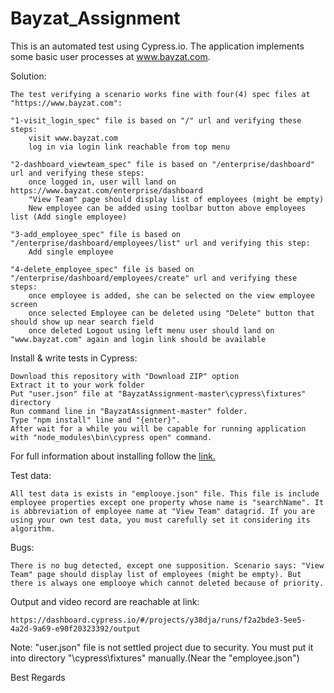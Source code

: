 # Bayzat_Assignment #

This is an automated test using Cypress.io. The application implements some basic user processes at www.bayzat.com.

Solution:
	
	The test verifying a scenario works fine with four(4) spec files at "https://www.bayzat.com":

	"1-visit_login_spec" file is based on "/" url and verifying these steps:
		visit www.bayzat.com
		log in via login link reachable from top menu

	"2-dashboard_viewteam_spec" file is based on "/enterprise/dashboard" url and verifying these steps:
		once logged in, user will land on https://www.bayzat.com/enterprise/dashboard
		"View Team" page should display list of employees (might be empty)
		New employee can be added using toolbar button above employees list (Add single employee)

	"3-add_employee_spec" file is based on "/enterprise/dashboard/employees/list" url and verifying this step:
		Add single employee

	"4-delete_employee_spec" file is based on "/enterprise/dashboard/employees/create" url and verifying these steps:
		once employee is added, she can be selected on the view employee screen
		once selected Employee can be deleted using "Delete" button that should show up near search field
		once deleted Logout using left menu user should land on "www.bayzat.com" again and login link should be available

Install & write tests in Cypress:

	Download this repository with "Download ZIP" option
	Extract it to your work folder
	Put "user.json" file at "BayzatAssignment-master\cypress\fixtures" directory
	Run command line in "BayzatAssignment-master" folder. 
	Type "npm install" line and "{enter}".
	After wait for a while you will be capable for running application with "node_modules\bin\cypress open" command.

For full information about installing follow the [link.](https://on.cypress.io/installing-cypress)

Test data:

	All test data is exists in "emplooye.json" file. This file is include employee properties except one property whose name is "searchName". It is abbreviation of employee name at "View Team" datagrid. If you are using your own test data, you must carefully set it considering its algorithm.
	
Bugs:

	There is no bug detected, except one supposition. Scenario says: "View Team" page should display list of employees (might be empty). But there is always one emplooye which cannot deleted because of priority.   

Output and video record are reachable at link:

	https://dashboard.cypress.io/#/projects/y38dja/runs/f2a2bde3-5ee5-4a2d-9a69-e90f20323392/output

Note: "user.json" file is not settled project due to security. You must put it into directory "\cypress\fixtures" manually.(Near the "employee.json")

Best Regards